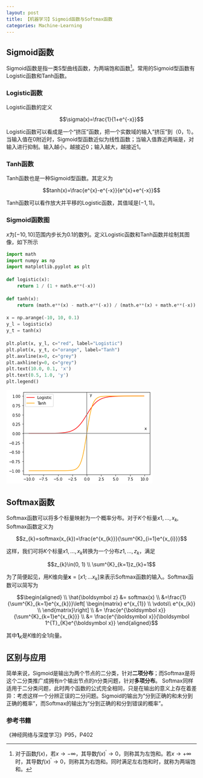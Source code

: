 ```yaml
---
layout: post
title: 【机器学习】Sigmoid函数与Softmax函数
categories: Machine-Learning
---
```

## Sigmoid函数
Sigmoid函数是指一类S型曲线函数，为两端饱和函数[^1]。常用的Sigmoid型函数有Logistic函数和Tanh函数。

[^1]: 对于函数$f(x)$，若$x\to-\infty$，其导数$f(x)^{\prime} \to 0$，则称其为左饱和。若$x\to+\infty$时，其导数$f(x)^{\prime} \to 0$，则称其为右饱和。同时满足左右饱和时，就称为两端饱和。
### Logistic函数
Logistic函数的定义

$$\sigma(x)=\frac{1}{1+e^{-x}}$$

Logistic函数可以看成是一个“挤压”函数，把一个实数域的输入“挤压”到（0，1）。当输入值在0附近时，Sigmoid型函数近似为线性函数；当输入值靠近两端是，对输入进行抑制。输入越小，越接近0；输入越大，越接近1。

### Tanh函数
Tanh函数也是一种Sigmoid型函数。其定义为

$$tanh(x)=\frac{e^{x}-e^{-x}}{e^{x}+e^{-x}}$$

Tanh函数可以看作放大并平移的Logistic函数，其值域是$(-1, 1)$。

### Sigmoid函数图
$x$为$[-10, 10]$范围内步长为0.1的数列。定义Logistic函数和Tanh函数并绘制其图像，如下所示

```python
import math
import numpy as np
import matplotlib.pyplot as plt

def logistic(x):
    return 1 / (1 + math.e**(-x))

def tanh(x):
    return (math.e**(x) - math.e**(-x)) / (math.e**(x) + math.e**(-x))

x = np.arange(-10, 10, 0.1)
y_l = logistic(x)
y_t = tanh(x)

plt.plot(x, y_l, c="red", label="Logistic")
plt.plot(x, y_t, c="orange", label="Tanh")
plt.axvline(x=0, c="grey")
plt.axhline(y=0, c="grey")
plt.text(10.0, 0.1, 'x')
plt.text(0.5, 1.0, 'y')
plt.legend()
```


<img src="/assets/post/2021-08-15/1.png">



## Softmax函数
Softmax函数可以将多个标量映射为一个概率分布。对于$K$个标量$x1,...,x_{k}$, Softmax函数定义为

$$z_{k}=softmax(x_{k})=\frac{e^{x_{k}}}{\sum^{K}_{i=1}e^{x_{i}}}$$

这样，我们可将$K$个标量$x1,...,x_{k}$转换为一个分布$z1,...,z_{k}$，满足

$$z_{k}\in(0, 1) \\
\sum^{K}_{k=1}z_{k}=1$$

为了简便起见，用$K$维向量$\boldsymbol x=[x1;...x_{k}]$来表示Softmax函数的输入。Softmax函数可以简写为

$$\begin{aligned} \\
\hat{\boldsymbol z} &= softmax(x) \\
&=\frac{1}{\sum^{K}_{k=1}e^{x_{k}}}\left[
\begin{matrix}
e^{x_{1}} \\
\vdots\\
e^{x_{k}} \\ 
\end{matrix}\right] \\
&= \frac{e^{\boldsymbol x}}{\sum^{K}_{k=1}e^{x_{k}}} \\
&= \frac{e^{\boldsymbol x}}{\boldsymbol 1^{T}_{K}e^{\boldsymbol x}}
\end{aligned}$$

其中$\boldsymbol 1_{K}$是$K$维的全1向量。

## 区别与应用
简单来说，Sigmoid是输出为两个节点的二分类，针对**二项分布**；而Softmax是将这个二分类推广成拥有n个输出节点的n分类问题，针对**多项分布**。
Softmax同样适用于二分类问题，此时两个函数的公式完全相同，只是在输出的意义上存在着差异：考虑这样一个分辨正误的二分问题。Sigmoid的输出为“分到正确的和未分到正确的概率”，而Softmax的输出为“分到正确的和分到错误的概率”。

### 参考书籍
《神经网络与深度学习》P95，P402
